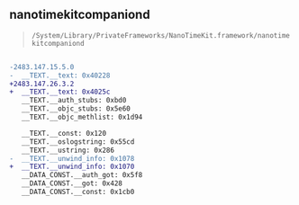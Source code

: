 ## nanotimekitcompaniond

> `/System/Library/PrivateFrameworks/NanoTimeKit.framework/nanotimekitcompaniond`

```diff

-2483.147.15.5.0
-  __TEXT.__text: 0x40228
+2483.147.26.3.2
+  __TEXT.__text: 0x4025c
   __TEXT.__auth_stubs: 0xbd0
   __TEXT.__objc_stubs: 0x5e60
   __TEXT.__objc_methlist: 0x1d94

   __TEXT.__const: 0x120
   __TEXT.__oslogstring: 0x55cd
   __TEXT.__ustring: 0x286
-  __TEXT.__unwind_info: 0x1078
+  __TEXT.__unwind_info: 0x1070
   __DATA_CONST.__auth_got: 0x5f8
   __DATA_CONST.__got: 0x428
   __DATA_CONST.__const: 0x1cb0

```
